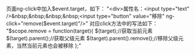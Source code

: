 页面ng-click中加入$event.target，如下：
"<div>属性名：<input type="text" />&nbsp;&nbsp;&nbsp;&nbsp;<input type="button" value="移除" ng-click="remove($event.target)"/></div>"
对应click方法中的写法如下：
"$scope.remove = function(target){
	$(target);//获取当前元素
	$(target).parent();//获取父级元素
	$(target).parent().remove();//移除父级元素，当然当前元素也会被移除
};"